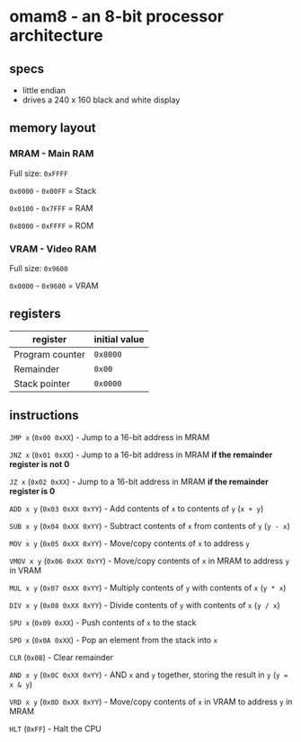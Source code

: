 # omam8 - an 8-bit processor architecture

## specs
- little endian
- drives a 240 x 160 black and white display

## memory layout
### MRAM - Main RAM
Full size: `0xFFFF`

`0x0000` - `0x00FF` = Stack

`0x0100` - `0x7FFF` = RAM

`0x8000` - `0xFFFF` = ROM


### VRAM - Video RAM
Full size: `0x9600`

`0x0000` - `0x9600` = VRAM


## registers
| register | initial value |
| -------- | ------------- |
| Program counter | `0x8000` |
| Remainder | `0x00` |
| Stack pointer | `0x0000` |


## instructions
`JMP x` (`0x00 0xXX`) - Jump to a 16-bit address in MRAM

`JNZ x` (`0x01 0xXX`) - Jump to a 16-bit address in MRAM **if the remainder register is not 0**

`JZ x` (`0x02 0xXX`) - Jump to a 16-bit address in MRAM **if the remainder register is 0**

`ADD x y` (`0x03 0xXX 0xYY`) - Add contents of `x` to contents of `y` (`x + y`)

`SUB x y` (`0x04 0xXX 0xYY`) - Subtract contents of `x` from contents of `y` (`y - x`)

`MOV x y` (`0x05 0xXX 0xYY`) - Move/copy contents of `x` to address `y`

`VMOV x y` (`0x06 0xXX 0xYY`) - Move/copy contents of `x` in MRAM to address `y` in VRAM

`MUL x y` (`0x07 0xXX 0xYY`) - Multiply contents of `y` with contents of `x` (`y * x`)

`DIV x y` (`0x08 0xXX 0xYY`) - Divide contents of `y` with contents of `x` (`y / x`)

`SPU x` (`0x09 0xXX`) - Push contents of `x` to the stack

`SPO x` (`0x0A 0xXX`) - Pop an element from the stack into `x`

`CLR` (`0x0B`) - Clear remainder

`AND x y` (`0x0C 0xXX 0xYY`) - AND `x` and `y` together, storing the result in `y` (`y = x & y`)

`VRD x y` (`0x0D 0xXX 0xYY`) - Move/copy contents of `x` in VRAM to address `y` in MRAM

`HLT` (`0xFF`) - Halt the CPU
